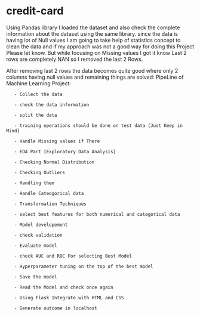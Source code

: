 # credit-card
Using Pandas library I loaded the dataset and also check the complete information about the dataset using the same library. since the data is having lot of Null values I am going to take help of statistics concept to clean the data and if my approach was not a good way for doing this Project Please let know. But while focusing on Missing values I got it know Last 2 rows are completely NAN so I removed the last 2 Rows.

After removing last 2 rows the data becomes quite good where only 2 columns having null values and remaining things are solved:
PipeLine of Machine Learning Project:

       - Collect the data
       
       - check the data information
       
       - split the data
       
       - training operations should be done on test data [Just Keep in Mind]
       
       - Handle Missing values if There
       
       - EDA Part [Exploratory Data Analysis]
       
       - Checking Normal Distribution
       
       - Checking Outliers
       
       - Handling them
       
       - Handle Cateogorical data
       
       - Transformation Techniques
       
       - select best features for both numerical and categorical data
       
       - Model developement
       
       - check validation
       
       - Evaluate model
       
       - check AUC and ROC For selecting Best Model
       
       - Hyperparameter tuning on the top of the best model
       
       - Save the model
       
       - Read the Model and check once again
       
       - Using Flask Integrate with HTML and CSS
       
       - Generate outcome in localhost
